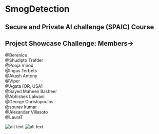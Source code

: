 # SmogDetection
Secure and Private AI challenge (SPAIC) Course
----------------
## Project Showcase Challenge: Members->

@Berenice  <br/>
@Shudipto Trafder <br/>
@Pooja Vinod <br/>
@Ingus Terbets <br/>
@Akash Antony <br/>
@Viper <br/>
@Agata [OR, USA] <br/>
@Sayed Maheen Basheer <br/>
@Abhishek Lalwani <br/>
@George Christopoulos <br/>
@sourav kumar <br/>
@Alexander Villasoto <br/>
@LauraT <br/>

![alt text](https://github.com/SayedMaheen/SmogDetection/sample_images/smogdetectedsample.PNG)
![alt text](https://github.com/SayedMaheen/SmogDetection/sample_images/roadisclearsample.PNG)
